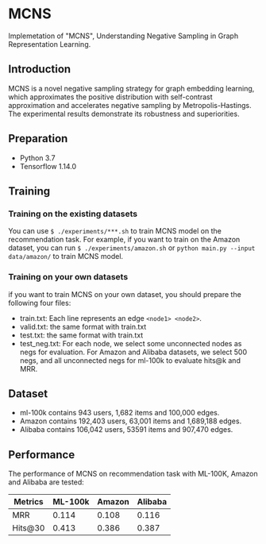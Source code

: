 # MCNS

Implemetation of "MCNS", Understanding Negative Sampling in Graph Representation Learning.

## Introduction
MCNS is a novel negative sampling strategy for graph embedding learning, which approximates the positive distribution with self-contrast approximation and accelerates negative sampling by Metropolis-Hastings. The experimental results demonstrate its robustness and superiorities.

## Preparation
* Python 3.7
* Tensorflow 1.14.0


## Training
### Training on the existing datasets
You can use ```$ ./experiments/***.sh``` to train MCNS model on the recommendation task. For example, if you want to train on the Amazon dataset, you can run ```$ ./experiments/amazon.sh``` or ```python main.py --input data/amazon/``` to train MCNS model.

### Training on your own datasets
if you want to train MCNS on your own dataset, you should prepare the following four files:
* train.txt: Each line represents an edge ```<node1> <node2>```.
* valid.txt: the same format with train.txt
* test.txt: the same format with train.txt
* test_neg.txt: For each node, we select some unconnected nodes as negs for evaluation. For Amazon and Alibaba datasets, we select 500 negs, and all unconnected negs for ml-100k to evaluate hits@k and MRR.  


## Dataset
* ml-100k contains 943 users, 1,682 items and 100,000 edges.
* Amazon contains 192,403 users, 63,001 items and 1,689,188 edges.
* Alibaba contains 106,042 users, 53591 items and 907,470 edges.

## Performance 
The performance of MCNS on recommendation task with ML-100K, Amazon and Alibaba are tested:

  Metrics| ML-100k  | Amazon | Alibaba 
 ---- | ----- | ------  | ------  
 MRR  | 0.114 | 0.108  | 0.116 
 Hits@30  | 0.413 | 0.386  | 0.387 
